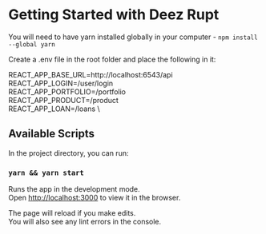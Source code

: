 # Getting Started with Deez Rupt

You will need to have yarn installed globally in your computer - `npm install --global yarn`

Create a .env file in the root folder and place the following in it:

REACT_APP_BASE_URL=http://localhost:6543/api \
REACT_APP_LOGIN=/user/login \
REACT_APP_PORTFOLIO=/portfolio \
REACT_APP_PRODUCT=/product \
REACT_APP_LOAN=/loans \
## Available Scripts

In the project directory, you can run:
### `yarn && yarn start`

Runs the app in the development mode.\
Open [http://localhost:3000](http://localhost:3000) to view it in the browser.

The page will reload if you make edits.\
You will also see any lint errors in the console.
